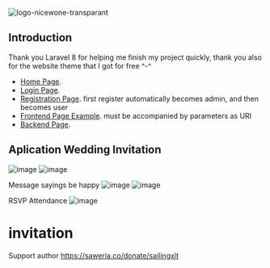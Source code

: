 ![logo-nicewone-transparant](https://user-images.githubusercontent.com/61085159/136768781-70ed6680-38bb-40a0-a8cf-79722d2e6b92.png)

## Introduction

Thank you Laravel 8 for helping me finish my project quickly, thank you also for the website theme that I got for free ^-^

- [Home Page](https://nicewone.com).
- [Login Page](https://nicewone.com/login).
- [Registration Page](https://nicewone.com/register). first register automatically becomes admin, and then becomes user
- [Frontend Page Example](https://nicewone.com/rara). must be accompanied by parameters as URI
- [Backend Page](https://nicewone.com/admin).

## Aplication Wedding Invitation
![image](https://user-images.githubusercontent.com/61085159/116580830-f2690480-a93d-11eb-97f0-1e425e00f001.png)
![image](https://user-images.githubusercontent.com/61085159/116580892-ff85f380-a93d-11eb-90d7-7f2c20229f27.png)

Message sayings be happy
![image](https://user-images.githubusercontent.com/61085159/116580942-0d3b7900-a93e-11eb-8178-36010b367c24.png)
![image](https://user-images.githubusercontent.com/61085159/116581287-5ee40380-a93e-11eb-82e8-2b45f9a6a3af.png)

RSVP Attendance
![image](https://user-images.githubusercontent.com/61085159/116581231-5095e780-a93e-11eb-9472-95e7b1a14b40.png)

# invitation
Support author https://saweria.co/donate/sailingxlt
